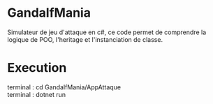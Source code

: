 # GandalfMania
Simulateur de jeu d'attaque en c#, ce code permet de comprendre la logique de POO, l'heritage et l'instanciation de classe.


# Execution

terminal : cd GandalfMania/AppAttaque\
terminal : dotnet run

